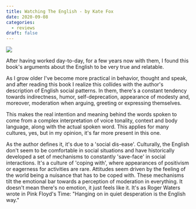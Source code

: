 ```yaml
---
title: Watching The English - by Kate Fox
date: 2020-09-08
categories:
  - reviews
draft: false
---
```


![](https://i.gr-assets.com/images/S/compressed.photo.goodreads.com/books/1327350810l/288448.jpg)

After having worked day-to-day, for a few years now with them, I found this book's arguments about the English to be very true and relatable.

As I grow older I've become more practical in behavior, thought and speak, and after reading this book I realize this collides with the author's description of English social patterns.
In them, there's a constant tendency towards indirectness, humor, self-deprecation, appearance of modesty and, moreover, moderation when arguing, greeting or expressing themselves.

This makes the real intention and meaning behind the words spoken to come from a complex interpretation of voice tonality, context and body language, along with the actual spoken word.
This applies for many cultures, yes, but in my opinion, it's far more present in this one.

As the author defines it, it's due to a 'social dis-ease'.
Culturally, the English don't seem to be comfortable in social situations and have historically developed a set of mechanisms to constantly 'save-face' in social interactions.
It's a culture of 'coping with', where appearances of positivism or eagerness for activities are rare.
Attitudes seem driven by the feeling of the world being a nuisance that has to be coped with. These mechanisms tilt the emotional bar towards a perception of moderation in everything.
It doesn't mean there's no emotion, it just feels like it.
It's as Roger Waters wrote in Pink Floyd's Time: "Hanging on in quiet desperation is the English way."
